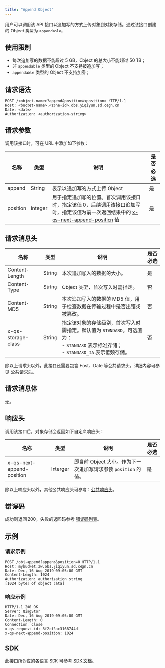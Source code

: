```yaml
---
title: "Append Object"
---
```


用户可以调用该 API 接口以追加写的方式上传对象到对象存储。通过该接口创建的 Object 类型为 `appendable`。

## 使用限制

- 每次追加写的数据不能超过 5 GB，Object 的总大小不能超过 50 TB；
- 非 `appendable` 类型的 Object 不支持被追加写；
- `appendable` 类型的 Object 不支持加密；

## 请求语法

```http
POST /<object-name>?append&position=<position> HTTP/1.1
Host: <bucket-name>.<zone-id>.obs.yiqiyun.sd.cegn.cn
Date: <date>
Authorization: <authorization-string>
```

## 请求参数

调用该接口时，可在 URL 中添加如下参数：

| 名称 | 类型 | 说明 | 是否必选 |
| --- | --- | --- | --- |
| append   | String  | 表示以追加写的方式上传 Object | 是 |
| position | Integer | 用于指定追加写的位置。首次调用该接口时，指定该值 0，后续调用该接口追加写时，指定该值为前一次返回结果中的 [x-qs-next-append-position](#响应头) 值 | 是      |

## 请求消息头

| 名称 | 类型 | 说明 | 是否必选 |
| --- | --- | --- | --- |
| Content-Length     | String | 本次追加写入的数据的大小。                                        | 是      |
| Content-Type       | String | Object 类型，首次写入时需指定。                                   | 否       |
| Content-MD5 	     | String |	本次追加写入的数据的 MD5 值，用于检查数据在传输过程中是否出错或被篡改。 | 否       |
| x-qs-storage-class | String | 指定该对象的存储级别，首次写入时需指定。默认值为 `STANDARD`。可选值为：<br> - `STANDARD` 表示标准存储；<br> - `STANDARD_IA` 表示低频存储。 | 否  |

除以上请求头以外，此接口还需要包含 Host、Date 等公共请求头。详细内容可参见 [公共请求头](/storage/object-storage/api/common_header/#请求头字段-request-header)。

## 请求消息体

无。

## 响应头

调用该接口后，对象存储会返回如下自定义响应头：

| 名称 | 类型 | 说明 | 是否必选 |
| ------------------------- | -------- | ------------------------------------------------ | -------- |
| x-qs-next-append-position | Interger | 即当前 Object 大小。作为下一次追加写请求参数 `position` 的值。 | 是      |

除以上响应头以外，其他公共响应头可参考：[公共响应头](/storage/object-storage/api/common_header/#响应头字段-response-header)。

## 错误码

成功则返回 200，失败的返回码参考 [错误码列表](/storage/object-storage/api/error_code/#错误码列表)。

## 示例

### 请求示例

```http
POST /obj-append?append&position=0 HTTP/1.1
Host: mybucket.zw.obs.yiqiyun.sd.cegn.cn
Date: Dec, 16 Aug 2019 09:05:00 GMT
Content-Length: 1024
Authorization: authorization string
[1024 bytes of object data]
```

### 响应示例

```http
HTTP/1.1 200 OK
Server: QingStor
Date: Dec, 16 Aug 2019 09:05:00 GMT
Content-Length: 0
Connection: close
x-qs-request-id: 3f2cf9ac3168744d
x-qs-next-append-position: 1024
```

## SDK

此接口所对应的各语言 SDK 可参考 [SDK 文档](/storage/object-storage/sdk/)。

